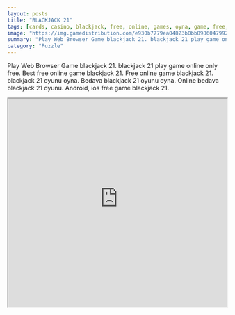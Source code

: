 ```yaml
---
layout: posts
title: "BLACKJACK 21"
tags: [cards, casino, blackjack, free, online, games, oyna, game, free, games, play, play, games]
image: "https://img.gamedistribution.com/e930b7779ea04823b0bb898604799248-512x384.jpeg"
summary: "Play Web Browser Game blackjack 21. blackjack 21 play game online only free. Best free online game blackjack 21. Free online game blackjack 21. blackjack 21 oyunu oyna. Bedava blackjack 21 oyunu oyna. Online bedava blackjack 21 oyunu. Android, ios free game blackjack 21."
category: "Puzzle"
---
```


Play Web Browser Game blackjack 21. blackjack 21 play game online only free. Best free online game blackjack 21. Free online game blackjack 21. blackjack 21 oyunu oyna. Bedava blackjack 21 oyunu oyna. Online bedava blackjack 21 oyunu. Android, ios free game blackjack 21.

<iframe width="100%" height="480px;" src="https://html5.gamedistribution.com/e930b7779ea04823b0bb898604799248/"></iframe>